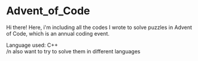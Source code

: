 # Advent_of_Code
Hi there! Here, i'm including all the codes I wrote to solve puzzles in Advent of Code, which is an annual coding event.

Language used: C++\
/n also want to try to solve them in different languages
